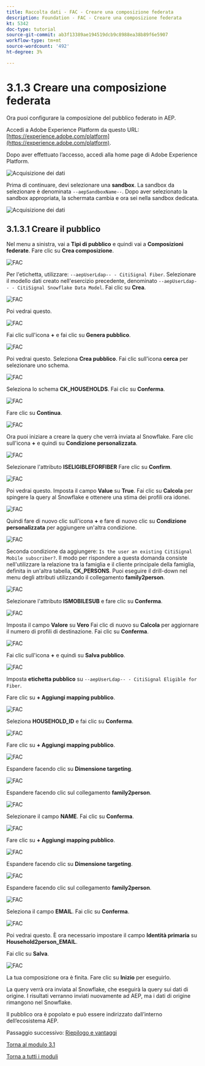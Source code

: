 ```yaml
---
title: Raccolta dati - FAC - Creare una composizione federata
description: Foundation - FAC - Creare una composizione federata
kt: 5342
doc-type: tutorial
source-git-commit: ab3f13389ae194519dcb9c8988ea38b89f6e5907
workflow-type: tm+mt
source-wordcount: '492'
ht-degree: 3%

---
```


# 3.1.3 Creare una composizione federata

Ora puoi configurare la composizione del pubblico federato in AEP.

Accedi a Adobe Experience Platform da questo URL: [https://experience.adobe.com/platform](https://experience.adobe.com/platform).

Dopo aver effettuato l’accesso, accedi alla home page di Adobe Experience Platform.

![Acquisizione dei dati](./images/home.png)

Prima di continuare, devi selezionare una **sandbox**. La sandbox da selezionare è denominata ``--aepSandboxName--``. Dopo aver selezionato la sandbox appropriata, la schermata cambia e ora sei nella sandbox dedicata.

![Acquisizione dei dati](./images/sb1.png)

## 3.1.3.1 Creare il pubblico

Nel menu a sinistra, vai a **Tipi di pubblico** e quindi vai a **Composizioni federate**. Fare clic su **Crea composizione**.

![FAC](./images/fedcomp1.png)

Per l&#39;etichetta, utilizzare: `--aepUserLdap-- - CitiSignal Fiber`. Selezionare il modello dati creato nell&#39;esercizio precedente, denominato `--aepUserLdap-- - CitiSignal Snowflake Data Model`. Fai clic su **Crea**.

![FAC](./images/fedcomp2.png)

Poi vedrai questo.

![FAC](./images/fedcomp3.png)

Fai clic sull&#39;icona **+** e fai clic su **Genera pubblico**.

![FAC](./images/fedcomp4.png)

Poi vedrai questo. Seleziona **Crea pubblico**. Fai clic sull&#39;icona **cerca** per selezionare uno schema.

![FAC](./images/fedcomp5.png)

Seleziona lo schema **CK_HOUSEHOLDS**. Fai clic su **Conferma**.

![FAC](./images/fedcomp6.png)

Fare clic su **Continua**.

![FAC](./images/fedcomp7.png)

Ora puoi iniziare a creare la query che verrà inviata al Snowflake. Fare clic sull&#39;icona **+** e quindi su **Condizione personalizzata**.

![FAC](./images/fedcomp8.png)

Selezionare l&#39;attributo **ISELIGIBLEFORFIBER** Fare clic su **Confirm**.

![FAC](./images/fedcomp9.png)

Poi vedrai questo. Imposta il campo **Value** su **True**. Fai clic su **Calcola** per spingere la query al Snowflake e ottenere una stima dei profili ora idonei.

![FAC](./images/fedcomp10.png)

Quindi fare di nuovo clic sull&#39;icona **+** e fare di nuovo clic su **Condizione personalizzata** per aggiungere un&#39;altra condizione.

![FAC](./images/fedcomp11.png)

Seconda condizione da aggiungere: `Is the user an existing CitiSignal Mobile subscriber?`. Il modo per rispondere a questa domanda consiste nell&#39;utilizzare la relazione tra la famiglia e il cliente principale della famiglia, definita in un&#39;altra tabella, **CK_PERSONS**. Puoi eseguire il drill-down nel menu degli attributi utilizzando il collegamento **family2person**.

![FAC](./images/fedcomp12.png)

Selezionare l&#39;attributo **ISMOBILESUB** e fare clic su **Conferma**.

![FAC](./images/fedcomp13.png)

Imposta il campo **Valore** su **Vero** Fai clic di nuovo su **Calcola** per aggiornare il numero di profili di destinazione. Fai clic su **Conferma**.

![FAC](./images/fedcomp14.png)

Fai clic sull&#39;icona **+** e quindi su **Salva pubblico**.

![FAC](./images/fedcomp15.png)

Imposta **etichetta pubblico** su `--aepUserLdap-- - CitiSignal Eligible for Fiber`.

Fare clic su **+ Aggiungi mapping pubblico**.

![FAC](./images/fedcomp16.png)

Seleziona **HOUSEHOLD_ID** e fai clic su **Conferma**.

![FAC](./images/fedcomp17.png)

Fare clic su **+ Aggiungi mapping pubblico**.

![FAC](./images/fedcomp18.png)

Espandere facendo clic su **Dimensione targeting**.

![FAC](./images/fedcomp18a.png)

Espandere facendo clic sul collegamento **family2person**.

![FAC](./images/fedcomp18b.png)

Selezionare il campo **NAME**. Fai clic su **Conferma**.

![FAC](./images/fedcomp18c.png)

Fare clic su **+ Aggiungi mapping pubblico**.

![FAC](./images/fedcomp20.png)

Espandere facendo clic su **Dimensione targeting**.

![FAC](./images/fedcomp20a.png)

Espandere facendo clic sul collegamento **family2person**.

![FAC](./images/fedcomp20b.png)

Seleziona il campo **EMAIL**. Fai clic su **Conferma**.

![FAC](./images/fedcomp20c.png)

Poi vedrai questo. È ora necessario impostare il campo **Identità primaria** su **Household2person_EMAIL**.

Fai clic su **Salva**.

![FAC](./images/fedcomp21.png)

La tua composizione ora è finita. Fare clic su **Inizio** per eseguirlo.

La query verrà ora inviata al Snowflake, che eseguirà la query sui dati di origine. I risultati verranno inviati nuovamente ad AEP, ma i dati di origine rimangono nel Snowflake.

Il pubblico ora è popolato e può essere indirizzato dall’interno dell’ecosistema AEP.

Passaggio successivo: [Riepilogo e vantaggi](./summary.md)

[Torna al modulo 3.1](./fac.md)

[Torna a tutti i moduli](../../../overview.md)
